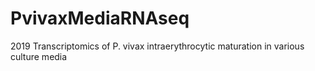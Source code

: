 # PvivaxMediaRNAseq
2019 Transcriptomics of P. vivax intraerythrocytic maturation in various culture media
